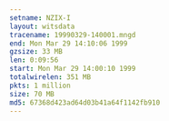```yaml
---
setname: NZIX-I
layout: witsdata
tracename: 19990329-140001.mngd
end: Mon Mar 29 14:10:06 1999
gzsize: 33 MB
len: 0:09:56
start: Mon Mar 29 14:00:10 1999
totalwirelen: 351 MB
pkts: 1 million
size: 70 MB
md5: 67368d423ad64d03b41a64f1142fb910
---
```


